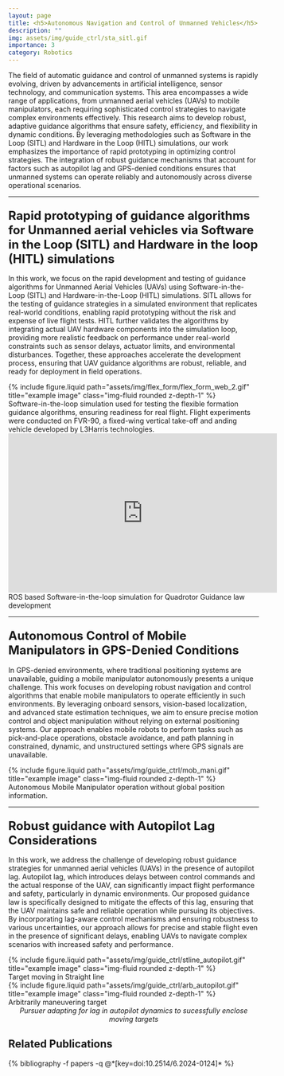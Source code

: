 ```yaml
---
layout: page
title: <h5>Autonomous Navigation and Control of Unmanned Vehicles</h5>
description: ""
img: assets/img/guide_ctrl/sta_sitl.gif
importance: 3
category: Robotics
---
```


The field of automatic guidance and control of unmanned systems is rapidly evolving, driven by advancements in artificial intelligence, sensor technology, and communication systems. This area encompasses a wide range of applications, from unmanned aerial vehicles (UAVs) to mobile manipulators, each requiring sophisticated control strategies to navigate complex environments effectively. This research aims to develop robust, adaptive guidance algorithms that ensure safety, efficiency, and flexibility in dynamic conditions. By leveraging methodologies such as Software in the Loop (SITL) and Hardware in the Loop (HITL) simulations, our work emphasizes the importance of rapid prototyping in optimizing control strategies. The integration of robust guidance mechanisms that account for factors such as autopilot lag and GPS-denied conditions ensures that unmanned systems can operate reliably and autonomously across diverse operational scenarios.

<hr> <!-- Adding a line to separate sections -->

### <span style="font-weight: bold; font-size: 24px;">Rapid prototyping of guidance algorithms for Unmanned aerial vehicles via Software in the Loop (SITL) and Hardware in the loop (HITL) simulations </span>

In this work, we focus on the rapid development and testing of guidance algorithms for Unmanned Aerial Vehicles (UAVs) using Software-in-the-Loop (SITL) and Hardware-in-the-Loop (HITL) simulations. SITL allows for the testing of guidance strategies in a simulated environment that replicates real-world conditions, enabling rapid prototyping without the risk and expense of live flight tests. HITL further validates the algorithms by integrating actual UAV hardware components into the simulation loop, providing more realistic feedback on performance under real-world constraints such as sensor delays, actuator limits, and environmental disturbances. Together, these approaches accelerate the development process, ensuring that UAV guidance algorithms are robust, reliable, and ready for deployment in field operations.

<div class="row justify-content-sm-center">
    <div class="col-sm-8 mt-3 mt-md-0">
        {% include figure.liquid path="assets/img/flex_form/flex_form_web_2.gif" title="example image" class="img-fluid rounded z-depth-1" %}
        <div class="caption">
            Software-in-the-loop simulation used for testing the flexible formation guidance algorithms, ensuring readiness for real flight. Flight experiments were conducted on FVR-90, a fixed-wing vertical take-off and anding vehicle developed by L3Harris technologies. 
        </div>
    </div>
</div>

<div class="row justify-content-sm-center">
    <div class="col-sm-8 mt-3 mt-md-0">
        <iframe width="540" height="320" src="https://www.youtube.com/embed/zmdImaB7bp0" title="Software-in-the-loop simulations with tuned autopilot" frameborder="0" allow="accelerometer; autoplay; clipboard-write; encrypted-media; gyroscope; picture-in-picture; web-share" referrerpolicy="strict-origin-when-cross-origin" allowfullscreen></iframe>
    </div>
    <div class="caption">
        ROS based Software-in-the-loop simulation for Quadrotor Guidance law development
    </div>
</div>

<hr> <!-- Adding a line to separate sections -->

### <span style="font-weight: bold; font-size: 24px;"> Autonomous Control of Mobile Manipulators in GPS-Denied Conditions </span>

In GPS-denied environments, where traditional positioning systems are unavailable, guiding a mobile manipulator autonomously presents a unique challenge. This work focuses on developing robust navigation and control algorithms that enable mobile manipulators to operate efficiently in such environments. By leveraging onboard sensors, vision-based localization, and advanced state estimation techniques, we aim to ensure precise motion control and object manipulation without relying on external positioning systems. Our approach enables mobile robots to perform tasks such as pick-and-place operations, obstacle avoidance, and path planning in constrained, dynamic, and unstructured settings where GPS signals are unavailable.

<div class="row justify-content-sm-center">
    <div class="col-sm-8 mt-3 mt-md-0">
        {% include figure.liquid path="assets/img/guide_ctrl/mob_mani.gif" title="example image" class="img-fluid rounded z-depth-1" %}
        <div class="caption">
            Autonomous Mobile Manipulator operation without global position information.
        </div>
    </div>
</div>

<hr> <!-- Adding a line to separate sections -->

### <span style="font-weight: bold; font-size: 24px;">Robust guidance with Autopilot Lag Considerations</span>

In this work, we address the challenge of developing robust guidance strategies for unmanned aerial vehicles (UAVs) in the presence of autopilot lag. Autopilot lag, which introduces delays between control commands and the actual response of the UAV, can significantly impact flight performance and safety, particularly in dynamic environments. Our proposed guidance law is specifically designed to mitigate the effects of this lag, ensuring that the UAV maintains safe and reliable operation while pursuing its objectives. By incorporating lag-aware control mechanisms and ensuring robustness to various uncertainties, our approach allows for precise and stable flight even in the presence of significant delays, enabling UAVs to navigate complex scenarios with increased safety and performance.

<div class="row justify-content-sm-center">
    <div class="col-sm-6 mt-3 mt-md-0">
        {% include figure.liquid path="assets/img/guide_ctrl/stline_autopilot.gif" title="example image" class="img-fluid rounded z-depth-1" %}
        <div class="caption">
            Target moving in Straight line
        </div>
    </div>
    <div class="col-sm-6 mt-3 mt-md-0">
        {% include figure.liquid path="assets/img/guide_ctrl/arb_autopilot.gif" title="example image" class="img-fluid rounded z-depth-1" %}
        <div class="caption">
            Arbitrarily maneuvering target
        </div>
    </div>
</div>
<div class="caption" style="font-style: italic; font-size: 14px; text-align: center;">
    Pursuer adapting for lag in autopilot dynamics to sucessfully enclose moving targets
</div>

## Related Publications

<div class="publications">
  {% bibliography -f papers -q @*[key=doi:10.2514/6.2024-0124]* %}
</div>
